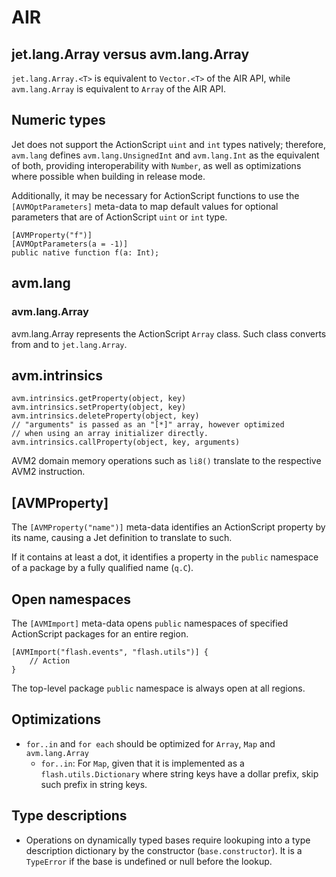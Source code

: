 # AIR

## jet.lang.Array versus avm.lang.Array

`jet.lang.Array.<T>` is equivalent to `Vector.<T>` of the AIR API, while `avm.lang.Array` is equivalent to `Array` of the AIR API.

## Numeric types

Jet does not support the ActionScript `uint` and `int` types natively; therefore, `avm.lang` defines `avm.lang.UnsignedInt` and `avm.lang.Int` as the equivalent of both, providing interoperability with `Number`, as well as optimizations where possible when building in release mode.

Additionally, it may be necessary for ActionScript functions to use the `[AVMOptParameters]` meta-data to map default values for optional parameters that are of ActionScript `uint` or `int` type.

```
[AVMProperty("f")]
[AVMOptParameters(a = -1)]
public native function f(a: Int);
```

## avm.lang

### avm.lang.Array

avm.lang.Array represents the ActionScript `Array` class. Such class converts from and to `jet.lang.Array`.

## avm.intrinsics

```
avm.intrinsics.getProperty(object, key)
avm.intrinsics.setProperty(object, key)
avm.intrinsics.deleteProperty(object, key)
// "arguments" is passed as an "[*]" array, however optimized
// when using an array initializer directly.
avm.intrinsics.callProperty(object, key, arguments)
```

AVM2 domain memory operations such as `li8()` translate to the respective AVM2 instruction.

## \[AVMProperty\]

The `[AVMProperty("name")]` meta-data identifies an ActionScript property by its name, causing a Jet definition to translate to such.

If it contains at least a dot, it identifies a property in the `public` namespace of a package by a fully qualified name (`q.C`).

## Open namespaces

The `[AVMImport]` meta-data opens `public` namespaces of specified ActionScript packages for an entire region.

```
[AVMImport("flash.events", "flash.utils")] {
    // Action
}
```

The top-level package `public` namespace is always open at all regions.

## Optimizations

* `for..in` and `for each` should be optimized for `Array`, `Map` and `avm.lang.Array`
  * `for..in`: For `Map`, given that it is implemented as a `flash.utils.Dictionary` where string keys have a dollar prefix, skip such prefix in string keys.

## Type descriptions

* Operations on dynamically typed bases require lookuping into a type description dictionary by the constructor (`base.constructor`). It is a `TypeError` if the base is undefined or null before the lookup.